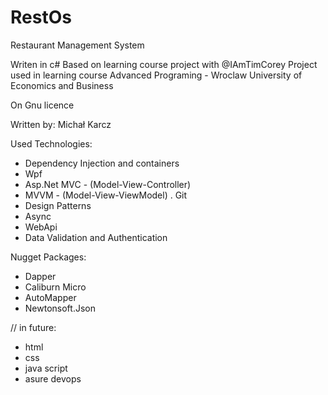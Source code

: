 # RestOs
Restaurant Management System

Writen in c#
Based on learning course project with @IAmTimCorey
Project used in learning course Advanced Programing - Wroclaw University of Economics and Business

On Gnu licence

Written by: Michał Karcz


Used Technologies:
- Dependency Injection and containers
- Wpf
- Asp.Net MVC - (Model-View-Controller)
- MVVM - (Model-View-ViewModel)
. Git
- Design Patterns
- Async
- WebApi
- Data Validation and Authentication

Nugget Packages:
- Dapper
- Caliburn Micro
- AutoMapper
- Newtonsoft.Json



// in future:
- html
- css
- java script
- asure devops
